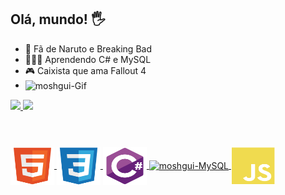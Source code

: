 ## Olá, mundo! 🖐
- 🎥 Fã de Naruto e Breaking Bad
- 👨🏾‍🎓 Aprendendo C# e MySQL
- 🎮 Caixista que ama Fallout 4
- <img align="center" alt="moshgui-Gif" height="100" width="110" src="https://tenor.com/view/fall-out-ok-fine-good-gif-12768423.gif">  

<div>  
  <a href="https://github.com/moshgui">
  <img height="180em" src="https://github-readme-stats.vercel.app/api?username=moshgui&show_icons=true&theme=swift&include_all_commits=true&count_private=true"/>
  <img height="180em" src="https://github-readme-stats.vercel.app/api/top-langs/?username=moshgui&layout=compact&langs_count=7&theme=swift"/>
</div> 

#  
<div style="display: inline_block"><br>   
  <img align="center" alt="moshgui-HTML" height="60" width="70" src="https://raw.githubusercontent.com/devicons/devicon/master/icons/html5/html5-original.svg">
  <img align="center" alt="moshgui-CSS" height="60" width="70" src="https://raw.githubusercontent.com/devicons/devicon/master/icons/css3/css3-original.svg">  
  <img align="center" alt="moshgui-Csharp" height="60" width="70" src="https://raw.githubusercontent.com/devicons/devicon/master/icons/csharp/csharp-original.svg"> 
  <img align="center" alt="moshgui-MySQL" height"60" width="70"  src="https://cdn.jsdelivr.net/gh/devicons/devicon/icons/mysql/mysql-original.svg">
  <img align="center" alt="moshgui-Js" height="60" width="70" src="https://raw.githubusercontent.com/devicons/devicon/master/icons/javascript/javascript-plain.svg">
  
</div>
